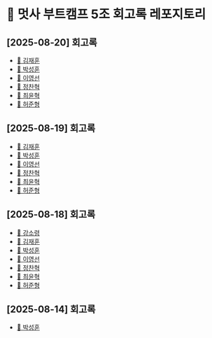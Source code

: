 # 🦁 멋사 부트캠프 5조 회고록 레포지토리

## [2025-08-20] 회고록

- [📝 김재훈]()
- [📝 박성훈](./박성훈/2025-08-20-[멋사-백엔드-19기]-til-4일차.md)
- [📝 이영선]()
- [📝 정찬혁]()
- [📝 최윤혁]()
- [📝 허준형]()

## [2025-08-19] 회고록

- [📝 김재훈](./김재훈/25_08_19_TIL_3일차.md)
- [📝 박성훈](./박성훈/2025-08-19-[멋사-백엔드-19기]-til-3일차.md)
- [📝 이영선](./이영선/2025-08-19-[멋사-백엔드-19기]-til-3일차.md)
- [📝 정찬혁](./정찬혁/0819%202548d16f89fd80d8a615c3be7fcc13e6.md)
- [📝 최윤혁](./최윤혁/8.19정리.md)
- [📝 허준형](./허준형/오늘의%20회고.md)

## [2025-08-18] 회고록

- [📝 강소령](./강소령/[멋사%20백엔드%2019기]%20TIL%202일차.md)
- [📝 김재훈](./김재훈/[멋사%20백엔드%2019기]%20TIL%202일차.md)
- [📝 박성훈](./박성훈/2025-08-18-[멋사-백엔드-19기]-til-2일차.md)
- [📝 이영선](./이영선/[멋사%20백엔드%2019기]%20TIL%202일차.md)
- [📝 정찬혁](./정찬혁/[멋사%20백엔드%2019기]%20TIL%202일차.md)
- [📝 최윤혁](./최윤혁/[멋사%20백엔드%2019기]%20TIL%202일차.md)
- [📝 허준형](./허준형/[멋사%20백엔드%2019기]%20TIL%202일차.md)

## [2025-08-14] 회고록

- [📝 박성훈](./박성훈/2025-08-14-[멋사-백엔드-19기]-til-1일차.md)